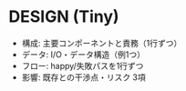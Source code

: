 # DESIGN (Tiny)
- 構成: 主要コンポーネントと責務（1行ずつ）
- データ: I/O・データ構造（例1つ）
- フロー: happy/失敗パスを1行ずつ
- 影響: 既存との干渉点・リスク 3項
